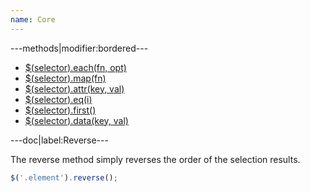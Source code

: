 ```yaml
---
name: Core
---
```


---methods|modifier:bordered---

* [$(selector).each(fn, opt)](/script/core#each)
* [$(selector).map(fn)](/script/core#map)
* [$(selector).attr(key, val)](/script/core#attr)
* [$(selector).eq(i)](/script/core#eq)
* [$(selector).first()](/script/core#first)
* [$(selector).data(key, val)](/script/core#data)

---doc|label:Reverse---

The reverse method simply reverses the order of the selection results.

```javascript
$('.element').reverse();
```